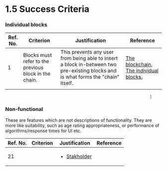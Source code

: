 # 1.5 Success Criteria

### Individual blocks

| Ref. No. | Criterion                                             | Justification                                                                                                                     | Reference                                                                                                                                                                    |
| -------- | ----------------------------------------------------- | --------------------------------------------------------------------------------------------------------------------------------- | ---------------------------------------------------------------------------------------------------------------------------------------------------------------------------- |
| 1        | Blocks must refer to the previous block in the chain. | This prevents any user from being able to insert a block in-between two pre-existing blocks and is what forms the "chain" itself. | [The blockchain](../notes/1.4a-features-of-the-proposed-solution.md#the-blockchain), [The individual blocks.](../notes/1.4a-features-of-the-proposed-solution.md#the-blocks) |
|          |                                                       |                                                                                                                                   |                                                                                                                                                                              |

```
                                                                 |
```

### Non-functional

These are features which are not descriptions of functionality. They are more like suitability, such as age rating appropriateness, or performance of algorithms/response times for UI etc.

| Ref. No. | Criterion | Justification                                                  | Reference |
| -------- | --------- | -------------------------------------------------------------- | --------- |
| 21       |           | <ul><li><a href="1.2-stakeholders.md">Stakholder</a></li></ul> |           |
